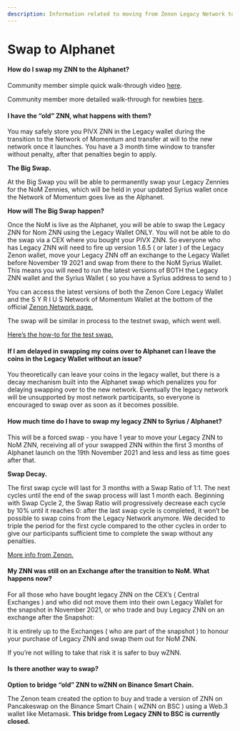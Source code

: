 ```yaml
---
description: Information related to moving from Zenon Legacy Network to the Alpha Network
---
```


# Swap to Alphanet

#### How do I swap my ZNN to the Alphanet?

Community member simple quick walk-through video [here](https://youtu.be/Ge9BMVHC5JA?t=34).

Community member more detailed walk-through for newbies [here](https://youtu.be/XtA\_HgiEnoY).

#### I have the “old” ZNN, what happens with them? <a href="i-have-the-old-znn-what-happens-with-them" id="i-have-the-old-znn-what-happens-with-them"></a>

You may safely store you PIVX ZNN in the Legacy wallet during the transition to the Network of Momentum and transfer at will to the new network once it launches. You have a 3 month time window to transfer without penalty, after that penalties begin to apply.

**The Big Swap.**&#x20;

At the Big Swap you will be able to permanently swap your Legacy Zennies for the NoM Zennies, which will be held in your updated Syrius wallet once the Network of Momentum goes live as the Alphanet.

**How will The Big Swap happen?**&#x20;

Once the NoM is live as the Alphanet, you will be able to swap the Legacy ZNN for Nom ZNN using the Legacy Wallet ONLY. You will not be able to do the swap via a CEX where you bought your PIVX ZNN. So everyone who has Legacy ZNN will need to fire up version 1.6.5 ( or later ) of the Legacy Zenon wallet, move your Legacy ZNN off an exchange to the Legacy Wallet before November 19 2021 and swap from there to the NoM Syrius Wallet. This means you will need to run the latest versions of BOTH the Legacy ZNN wallet and the Syrius Wallet ( so you have a Syrius address to send to )

You can access the latest versions of both the Zenon Core Legacy Wallet and the S Y R I U S Network of Momentum Wallet at the bottom of the official [Zenon Network page. ](https://zenon.network)

The swap will be similar in process to the testnet swap, which went well.&#x20;

[Here’s the how-to for the test swap. ](https://medium.com/@zenon.network/swapdrop-event-october-1st-bd99964589aa)

#### If I am delayed in swapping my coins over to Alphanet can I leave the coins in the Legacy Wallet without an issue? <a href="q-is-there-an-issue-if-i-am-delayed-in-swapping-my-coins-over-to-alphanet-can-i-leave-the-coins-in-t" id="q-is-there-an-issue-if-i-am-delayed-in-swapping-my-coins-over-to-alphanet-can-i-leave-the-coins-in-t"></a>

You theoretically can leave your coins in the legacy wallet, but there is a decay mechanism built into the Alphanet swap which penalizes you for delaying swapping over to the new network. Eventually the legacy network will be unsupported by most network participants, so everyone is encouraged to swap over as soon as it becomes possible.

#### How much time do I have to swap my legacy ZNN to Syrius / Alphanet?

This will be a forced swap - you have 1 year to move your Legacy ZNN to NoM ZNN, receiving all of your swapped ZNN within the first 3 months of Alphanet launch on the 19th November 2021 and less and less as time goes after that.

**Swap Decay.**

The first swap cycle will last for 3 months with a Swap Ratio of 1:1. The next cycles until the end of the swap process will last 1 month each. Beginning with Swap Cycle 2, the Swap Ratio will progressively decrease each cycle by 10% until it reaches 0: after the last swap cycle is completed, it won’t be possible to swap coins from the Legacy Network anymore. We decided to triple the period for the first cycle compared to the other cycles in order to give our participants sufficient time to complete the swap without any penalties.

[More info from Zenon.](https://medium.com/@zenon.network/alphanet-swap-cycles-658981a9d8bd)

#### My ZNN was still on an Exchange after the transition to NoM. What happens now?

For all those who have bought legacy ZNN on the CEX’s ( Central Exchanges ) and who did not move them into their own Legacy Wallet for the snapshot in November 2021, or who trade and buy Legacy ZNN on an exchange after the Snapshot:

It is entirely up to the Exchanges ( who are part of the snapshot ) to honour your purchase of Legacy ZNN and swap them out for NoM ZNN.

If you’re not willing to take that risk it is safer to buy wZNN.

#### Is there another way to swap?

**Option to bridge “old” ZNN to wZNN on Binance Smart Chain.**

The Zenon team created the option to buy and trade a version of ZNN on Pancakeswap on the Binance Smart Chain ( wZNN on BSC ) using a Web.3 wallet like Metamask. **This bridge from Legacy ZNN to BSC is currently closed.**&#x20;

#### &#x20;<a href="q-can-i-still-participate-in-swapdrop-and-receive-pp-rewards" id="q-can-i-still-participate-in-swapdrop-and-receive-pp-rewards"></a>
